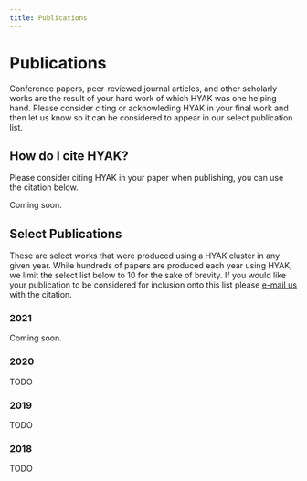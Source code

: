 ```yaml
---
title: Publications
---
```


# Publications

Conference papers, peer-reviewed journal articles, and other scholarly works are the result of your hard work of which HYAK was one helping hand. Please consider citing or acknowleding HYAK in your final work and then let us know so it can be considered to appear in our select publication list.

## How do I cite HYAK?

Please consider citing HYAK in your paper when publishing, you can use the citation below.

Coming soon.

## Select Publications

These are select works that were produced using a HYAK cluster in any given year. While hundreds of papers are produced each year using HYAK, we limit the select list below to 10 for the sake of brevity. If you would like your publication to be considered for inclusion onto this list please <a href="mailto:help@uw.edu?subject=HYAK publication">e-mail us</a> with the citation.

### 2021

Coming soon.

### 2020

TODO

### 2019

TODO

### 2018

TODO
